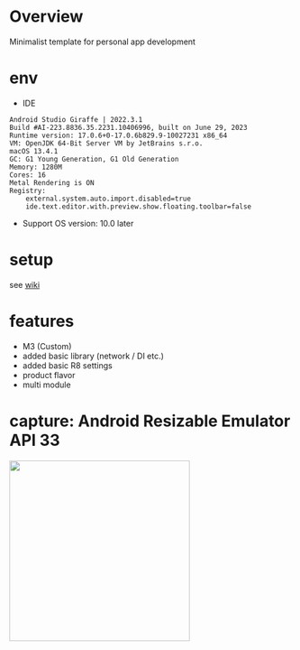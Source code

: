 # Overview
Minimalist template for personal app development<br>

# env
- IDE
```
Android Studio Giraffe | 2022.3.1
Build #AI-223.8836.35.2231.10406996, built on June 29, 2023
Runtime version: 17.0.6+0-17.0.6b829.9-10027231 x86_64
VM: OpenJDK 64-Bit Server VM by JetBrains s.r.o.
macOS 13.4.1
GC: G1 Young Generation, G1 Old Generation
Memory: 1280M
Cores: 16
Metal Rendering is ON
Registry:
    external.system.auto.import.disabled=true
    ide.text.editor.with.preview.show.floating.toolbar=false
```
- Support OS version: 10.0 later

# setup
see [wiki](https://github.com/LeoAndo/AndroidAppTemplate/wiki)

# features
- M3 (Custom)
- added basic library (network / DI etc.)
- added basic R8 settings
- product flavor
- multi module

# capture: Android Resizable Emulator API 33

<img src="" width=320 />
